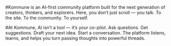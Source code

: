 
#Kommune is an AI-first community platform built for the next generation of creators, thinkers, and explorers. Here, you don’t just scroll — you talk. To the site. To the community. To yourself.

#At Kommune, AI isn’t a tool — it’s your co-pilot. Ask questions. Get suggestions. Draft your next idea. Start a conversation. The platform listens, learns, and helps you turn passing thoughts into powerful threads.